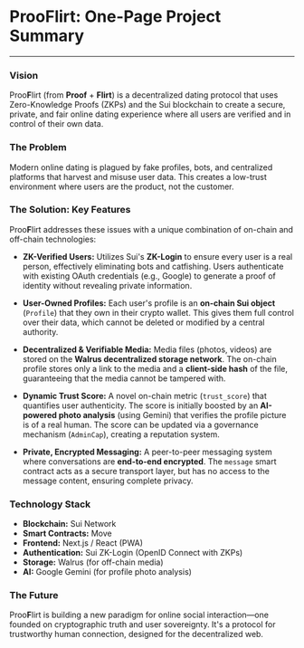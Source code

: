 # Proo**F**lirt: One-Page Project Summary

---

### **Vision**

Proo**F**lirt (from **Proof** + **Flirt**) is a decentralized dating protocol that uses Zero-Knowledge Proofs (ZKPs) and the Sui blockchain to create a secure, private, and fair online dating experience where all users are verified and in control of their own data.

### **The Problem**

Modern online dating is plagued by fake profiles, bots, and centralized platforms that harvest and misuse user data. This creates a low-trust environment where users are the product, not the customer.

### **The Solution: Key Features**

Proo**F**lirt addresses these issues with a unique combination of on-chain and off-chain technologies:

*   **ZK-Verified Users:** Utilizes Sui's **ZK-Login** to ensure every user is a real person, effectively eliminating bots and catfishing. Users authenticate with existing OAuth credentials (e.g., Google) to generate a proof of identity without revealing private information.

*   **User-Owned Profiles:** Each user's profile is an **on-chain Sui object** (`Profile`) that they own in their crypto wallet. This gives them full control over their data, which cannot be deleted or modified by a central authority.

*   **Decentralized & Verifiable Media:** Media files (photos, videos) are stored on the **Walrus decentralized storage network**. The on-chain profile stores only a link to the media and a **client-side hash** of the file, guaranteeing that the media cannot be tampered with.

*   **Dynamic Trust Score:** A novel on-chain metric (`trust_score`) that quantifies user authenticity. The score is initially boosted by an **AI-powered photo analysis** (using Gemini) that verifies the profile picture is of a real human. The score can be updated via a governance mechanism (`AdminCap`), creating a reputation system.

*   **Private, Encrypted Messaging:** A peer-to-peer messaging system where conversations are **end-to-end encrypted**. The `message` smart contract acts as a secure transport layer, but has no access to the message content, ensuring complete privacy.

### **Technology Stack**

*   **Blockchain:** Sui Network
*   **Smart Contracts:** Move
*   **Frontend:** Next.js / React (PWA)
*   **Authentication:** Sui ZK-Login (OpenID Connect with ZKPs)
*   **Storage:** Walrus (for off-chain media)
*   **AI:** Google Gemini (for profile photo analysis)

### **The Future**

Proo**F**lirt is building a new paradigm for online social interaction—one founded on cryptographic truth and user sovereignty. It's a protocol for trustworthy human connection, designed for the decentralized web.